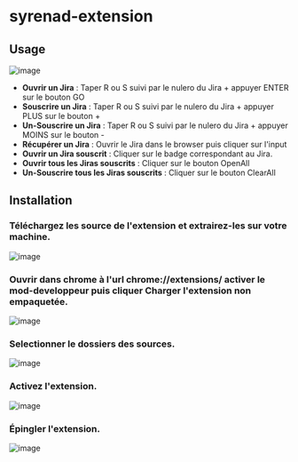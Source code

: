 # syrenad-extension

## Usage
![image](https://user-images.githubusercontent.com/62615679/156215554-418a2065-0a97-4c34-bc68-31aa231aa0b6.png)

- **Ouvrir un Jira** : Taper R ou S suivi par le nulero du Jira + appuyer ENTER sur le bouton GO
- **Souscrire un Jira** : Taper R ou S suivi par le nulero du Jira + appuyer PLUS sur le bouton +
- **Un-Souscrire un Jira** : Taper R ou S suivi par le nulero du Jira + appuyer MOINS sur le bouton -
- **Récupérer un Jira** : Ouvrir le Jira dans le browser puis cliquer sur l'input
- **Ouvrir un Jira souscrit** : Cliquer sur le badge correspondant au Jira.
- **Ouvrir tous les Jiras souscrits** : Cliquer sur le bouton OpenAll
- **Un-Souscrire tous les Jiras souscrits** : Cliquer sur le bouton ClearAll

## Installation

### Téléchargez les source de l'extension et extrairez-les sur votre machine.

![image](https://user-images.githubusercontent.com/62615679/155721818-ba17a7bd-1c45-4738-9b8f-ee25f217bb77.png)

### Ouvrir dans chrome à l'url chrome://extensions/ activer le mod-developpeur puis cliquer Charger l'extension non empaquetée.

![image](https://user-images.githubusercontent.com/62615679/156223229-e5db9a7c-8c0b-43cf-9f62-7704541f179c.png)
### Selectionner le dossiers des sources.

![image](https://user-images.githubusercontent.com/62615679/155722310-ab992fe7-b08a-4fef-bb10-a5ffcb732a39.png)

### Activez l'extension. 

![image](https://user-images.githubusercontent.com/62615679/155723636-c62a8a97-798a-484a-a9f0-ba19b5716330.png)

### Épingler l'extension. 

![image](https://user-images.githubusercontent.com/62615679/155722717-a6a8ae24-621c-453d-838c-faeb74a3a210.png)

